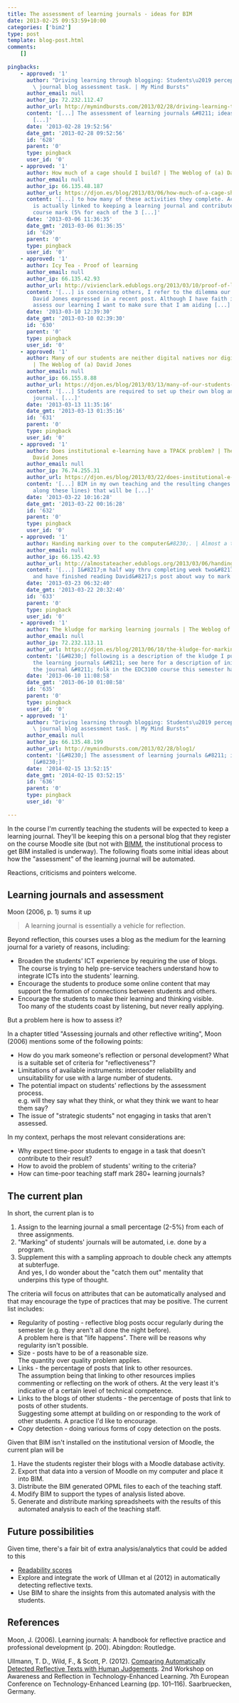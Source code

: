 ```yaml
---
title: The assessment of learning journals - ideas for BIM
date: 2013-02-25 09:53:59+10:00
categories: ['bim2']
type: post
template: blog-post.html
comments:
    []
    
pingbacks:
    - approved: '1'
      author: "Driving learning through blogging: Students\u2019 perceptions of a reading\
        \ journal blog assessment task. | My Mind Bursts"
      author_email: null
      author_ip: 72.232.112.47
      author_url: http://mymindbursts.com/2013/02/28/driving-learning-through-blogging-students-perceptions-of-a-reading-journal-blog-assessment-task/
      content: '[...] The assessment of learning journals &#8211; ideas for BIM (davidtjones.wordpress.com)
        [...]'
      date: '2013-02-28 19:52:56'
      date_gmt: '2013-02-28 09:52:56'
      id: '628'
      parent: '0'
      type: pingback
      user_id: '0'
    - approved: '1'
      author: How much of a cage should I build? | The Weblog of (a) David Jones
      author_email: null
      author_ip: 66.135.48.187
      author_url: https://djon.es/blog/2013/03/06/how-much-of-a-cage-should-i-build/
      content: '[...] to how many of these activities they complete. Activity completion
        is actually linked to keeping a learning journal and contributes 15% of the total
        course mark (5% for each of the 3 [...]'
      date: '2013-03-06 11:36:35'
      date_gmt: '2013-03-06 01:36:35'
      id: '629'
      parent: '0'
      type: pingback
      user_id: '0'
    - approved: '1'
      author: Icy Tea - Proof of learning
      author_email: null
      author_ip: 66.135.42.93
      author_url: http://vivienclark.edublogs.org/2013/03/10/proof-of-learning/
      content: '[...] is concerning others, I refer to the dilemma our course examiner
        David Jones expressed in a recent post. Although I have faith in his methods to
        assess our learning I want to make sure that I am aiding [...]'
      date: '2013-03-10 12:39:30'
      date_gmt: '2013-03-10 02:39:30'
      id: '630'
      parent: '0'
      type: pingback
      user_id: '0'
    - approved: '1'
      author: Many of our students are neither digital natives nor digitally literate
        | The Weblog of (a) David Jones
      author_email: null
      author_ip: 66.155.8.88
      author_url: https://djon.es/blog/2013/03/13/many-of-our-students-are-neither-digital-natives-nor-digitally-literate/
      content: '[...] Students are required to set up their own blog and use it as a reflective
        journal. [...]'
      date: '2013-03-13 11:35:16'
      date_gmt: '2013-03-13 01:35:16'
      id: '631'
      parent: '0'
      type: pingback
      user_id: '0'
    - approved: '1'
      author: Does institutional e-learning have a TPACK problem? | The Weblog of (a)
        David Jones
      author_email: null
      author_ip: 76.74.255.31
      author_url: https://djon.es/blog/2013/03/22/does-institutional-e-learning-have-a-tpack-problem/
      content: '[...] BIM in my own teaching and the resulting changes (and maybe something
        along these lines) that will be [...]'
      date: '2013-03-22 10:16:28'
      date_gmt: '2013-03-22 00:16:28'
      id: '632'
      parent: '0'
      type: pingback
      user_id: '0'
    - approved: '1'
      author: Handing marking over to the computer&#8230;. | Almost a teacher&#8230;
      author_email: null
      author_ip: 66.135.42.93
      author_url: http://almostateacher.edublogs.org/2013/03/06/handing-marking-over-to-the-computer/
      content: '[...] I&#8217;m half way thru completing week two&#8217;s activities,
        and have finished reading David&#8217;s post about way to mark our learning [...]'
      date: '2013-03-23 06:32:40'
      date_gmt: '2013-03-22 20:32:40'
      id: '633'
      parent: '0'
      type: pingback
      user_id: '0'
    - approved: '1'
      author: The kludge for marking learning journals | The Weblog of (a) David Jones
      author_email: null
      author_ip: 72.232.113.11
      author_url: https://djon.es/blog/2013/06/10/the-kludge-for-marking-learning-journals/
      content: '[&#8230;] following is a description of the kludge I put in place to mark
        the learning journals &#8211; see here for a description of initial thinking behind
        the journal &#8211; folk in the EDC3100 course this semester had to [&#8230;]'
      date: '2013-06-10 11:08:58'
      date_gmt: '2013-06-10 01:08:58'
      id: '635'
      parent: '0'
      type: pingback
      user_id: '0'
    - approved: '1'
      author: "Driving learning through blogging: Students\u2019 perceptions of a reading\
        \ journal blog assessment task. | My Mind Bursts"
      author_email: null
      author_ip: 66.135.48.199
      author_url: http://mymindbursts.com/2013/02/28/blog1/
      content: '[&#8230;] The assessment of learning journals &#8211; ideas for BIM (davidtjones.wordpress.com)
        [&#8230;]'
      date: '2014-02-15 13:52:15'
      date_gmt: '2014-02-15 03:52:15'
      id: '636'
      parent: '0'
      type: pingback
      user_id: '0'
    
---
```

In the course I'm currently teaching the students will be expected to keep a learning journal. They'll be keeping this on a personal blog that they register on the course Moodle site (but not with [BIMM](/blog2/research/bam-blog-aggregation-management/), the institutional process to get BIM installed is underway). The following floats some initial ideas about how the "assessment" of the learning journal will be automated.

Reactions, criticisms and pointers welcome.

## Learning journals and assessment

Moon (2006, p. 1) sums it up

> A learning journal is essentially a vehicle for reflection.

Beyond reflection, this courses uses a blog as the medium for the learning journal for a variety of reasons, including:

- Broaden the students' ICT experience by requiring the use of blogs.  
    The course is trying to help pre-service teachers understand how to integrate ICTs into the students' learning.
- Encourage the students to produce some online content that may support the formation of connections between students and others.
- Encourage the students to make their learning and thinking visible.  
    Too many of the students coast by listening, but never really applying.

But a problem here is how to assess it?

In a chapter titled "Assessing journals and other reflective writing", Moon (2006) mentions some of the following points:

- How do you mark someone's reflection or personal development? What is a suitable set of criteria for "reflectiveness"?
- Limitations of available instruments: intercoder reliability and unsuitability for use with a large number of students.
- The potential impact on students' reflections by the assessment process.  
    e.g. will they say what they think, or what they think we want to hear them say?
- The issue of "strategic students" not engaging in tasks that aren't assessed.

In my context, perhaps the most relevant considerations are:

- Why expect time-poor students to engage in a task that doesn't contribute to their result?
- How to avoid the problem of students' writing to the criteria?
- How can time-poor teaching staff mark 280+ learning journals?

## The current plan

In short, the current plan is to

1. Assign to the learning journal a small percentage (2-5%) from each of three assignments.
2. "Marking" of students' journals will be automated, i.e. done by a program.
3. Supplement this with a sampling approach to double check any attempts at subterfuge.  
    And yes, I do wonder about the "catch them out" mentality that underpins this type of thought.

The criteria will focus on attributes that can be automatically analysed and that may encourage the type of practices that may be positive. The current list includes:

- Regularity of posting - reflective blog posts occur regularly during the semester (e.g. they aren't all done the night before).  
    A problem here is that "life happens". There will be reasons why regularity isn't possible.
- Size - posts have to be of a reasonable size.  
    The quantity over quality problem applies.
- Links - the percentage of posts that link to other resources.  
    The assumption being that linking to other resources implies commenting or reflecting on the work of others. At the very least it's indicative of a certain level of technical competence.
- Links to the blogs of other students - the percentage of posts that link to posts of other students.  
    Suggesting some attempt at building on or responding to the work of other students. A practice I'd like to encourage.
- Copy detection - doing various forms of copy detection on the posts.

Given that BIM isn't installed on the institutional version of Moodle, the current plan will be

1. Have the students register their blogs with a Moodle database activity.
2. Export that data into a version of Moodle on my computer and place it into BIM.
3. Distribute the BIM generated OPML files to each of the teaching staff.
4. Modify BIM to support the types of analysis listed above.
5. Generate and distribute marking spreadsheets with the results of this automated analysis to each of the teaching staff.

## Future possibilities

Given time, there's a fair bit of extra analysis/analytics that could be added to this

- [Readability scores](https://github.com/DaveChild/Text-Statistics)
- Explore and integrate the work of Ullman et al (2012) in automatically detecting reflective texts.
- Use BIM to share the insights from this automated analysis with the students.

## References

Moon, J. (2006). Learning journals: A handbook for reflective practice and professional development (p. 200). Abingdon: Routledge.

Ullmann, T. D., Wild, F., & Scott, P. (2012). [Comparing Automatically Detected Reflective Texts with Human Judgements](http://ceur-ws.org/Vol-931/paper8.pdf). 2nd Workshop on Awareness and Reflection in Technology-Enhanced Learning. 7th European Conference on Technology-Enhanced Learning (pp. 101–116). Saarbruecken, Germany.